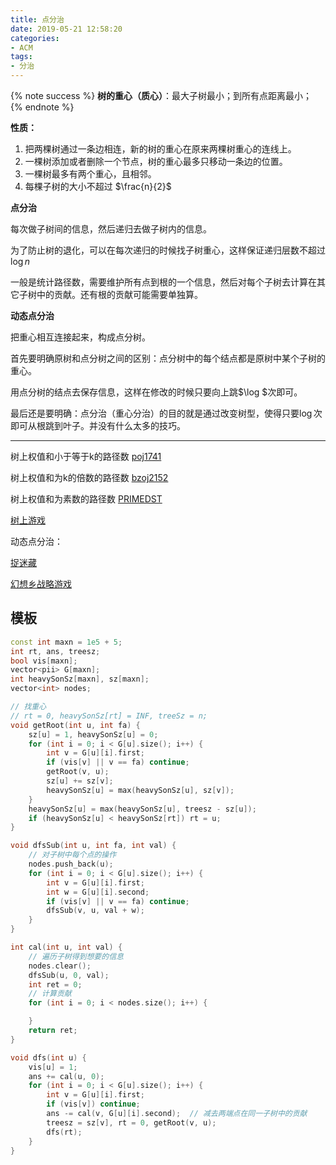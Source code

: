 ```yaml
---
title: 点分治
date: 2019-05-21 12:58:20
categories:
- ACM
tags:
- 分治
---
```



{% note success %}
**树的重心（质心）**：最大子树最小；到所有点距离最小；
{% endnote %}

**性质：**

1. 把两棵树通过一条边相连，新的树的重心在原来两棵树重心的连线上。
2. 一棵树添加或者删除一个节点，树的重心最多只移动一条边的位置。
3. 一棵树最多有两个重心，且相邻。
4. 每棵子树的大小不超过 $\frac{n}{2}$


**点分治**

每次做子树间的信息，然后递归去做子树内的信息。

为了防止树的退化，可以在每次递归的时候找子树重心，这样保证递归层数不超过$\log n$

一般是统计路径数，需要维护所有点到根的一个信息，然后对每个子树去计算在其它子树中的贡献。还有根的贡献可能需要单独算。

**动态点分治**

把重心相互连接起来，构成点分树。

首先要明确原树和点分树之间的区别：点分树中的每个结点都是原树中某个子树的重心。

用点分树的结点去保存信息，这样在修改的时候只要向上跳$\log $次即可。

最后还是要明确：点分治（重心分治）的目的就是通过改变树型，使得只要$\log$次即可从根跳到叶子。并没有什么太多的技巧。

---

树上权值和小于等于k的路径数 [poj1741](https://vjudge.net/problem/POJ-1741)

树上权值和为k的倍数的路径数 [bzoj2152](https://www.lydsy.com/JudgeOnline/problem.php?id=2152)

树上权值和为素数的路径数 [PRIMEDST](https://www.codechef.com/problems/PRIMEDST)

[树上游戏](https://www.luogu.org/problemnew/show/P2664)

动态点分治：

[捉迷藏](https://www.lydsy.com/JudgeOnline/problem.php?id=1095)

[幻想乡战略游戏](https://www.luogu.org/problemnew/show/P3345)

## 模板
```cpp
const int maxn = 1e5 + 5;
int rt, ans, treesz;
bool vis[maxn];
vector<pii> G[maxn];
int heavySonSz[maxn], sz[maxn];
vector<int> nodes;

// 找重心
// rt = 0, heavySonSz[rt] = INF, treeSz = n;
void getRoot(int u, int fa) {   
    sz[u] = 1, heavySonSz[u] = 0;
    for (int i = 0; i < G[u].size(); i++) {
        int v = G[u][i].first;
        if (vis[v] || v == fa) continue;
        getRoot(v, u);
        sz[u] += sz[v];
        heavySonSz[u] = max(heavySonSz[u], sz[v]);
    }
    heavySonSz[u] = max(heavySonSz[u], treesz - sz[u]);
    if (heavySonSz[u] < heavySonSz[rt]) rt = u;
}

void dfsSub(int u, int fa, int val) {
    // 对子树中每个点的操作
    nodes.push_back(u);
    for (int i = 0; i < G[u].size(); i++) {
        int v = G[u][i].first;
        int w = G[u][i].second;
        if (vis[v] || v == fa) continue;
        dfsSub(v, u, val + w);
    }
}

int cal(int u, int val) {
    // 遍历子树得到想要的信息
    nodes.clear();
    dfsSub(u, 0, val);
    int ret = 0;
    // 计算贡献
    for (int i = 0; i < nodes.size(); i++) {

    }
    return ret;
}

void dfs(int u) {
    vis[u] = 1;
    ans += cal(u, 0);
    for (int i = 0; i < G[u].size(); i++) {
        int v = G[u][i].first;
        if (vis[v]) continue;
        ans -= cal(v, G[u][i].second);  // 减去两端点在同一子树中的贡献
        treesz = sz[v], rt = 0, getRoot(v, u);
        dfs(rt);
    }
}
```